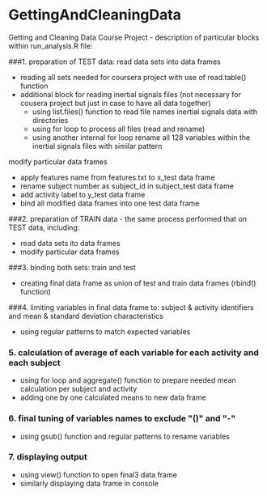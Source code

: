 GettingAndCleaningData
======================

Getting and Cleaning Data Course Project - description of particular blocks within run_analysis.R file:

###1. preparation of TEST data:
read data sets into data frames
* reading all sets needed for coursera project with use of read.table() function
* additional block for reading inertial signals files (not necessary for 
cousera project but just in case to have all data together)
  * using list.files() function to read file names inertial signals data with 
directories
  * using for loop to process all files (read and rename)
  * using another internal for loop rename all 128 variables within the inertial signals files with similar pattern

modify particular data frames
* apply features name from features.txt to x_test data frame 
* rename subject number as subject_id in subject_test data frame
* add activity label to y_test data frame
* bind all modified data frames into one test data frame

###2. preparation of TRAIN data - the same process performed that on TEST data, including:
* read data sets ito data frames
* modify particular data frames 

###3. binding both sets: train and test
* creating final data frame as union of test and train data frames (rbind() function)

###4. limiting variables in final data frame to: subject & activity identifiers and mean & standard deviation characteristics
* using regular patterns to match expected variables

### 5. calculation of average of each variable for each activity and each subject
* using  for loop and aggregate() function to prepare needed mean calculation 
per subject and activity
* adding one by one calculated means to new data frame 

### 6. final tuning of variables names to exclude "()" and "-"
* using gsub() function and regular patterns to rename variables  

### 7. displaying output
* using view() function to open final3 data frame
* similarly displaying data frame in console
